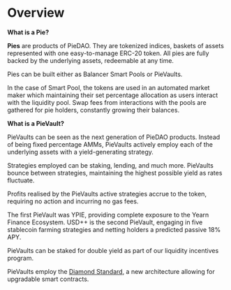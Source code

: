 # Overview

**What is a Pie?**

**Pies** are products of PieDAO. They are tokenized indices, baskets of assets represented with one easy-to-manage ERC-20 token. All pies are fully backed by the underlying assets, redeemable at any time.  
  
Pies can be built either as Balancer Smart Pools or PieVaults.

In the case of Smart Pool, the tokens are used in an automated market maker which maintaining their set percentage allocation as users interact with the liquidity pool. Swap fees from interactions with the pools are gathered for pie holders, constantly growing their balances.  
  
**What is a PieVault?**  
  
PieVaults can be seen as the next generation of PieDAO products. Instead of being fixed percentage AMMs, PieVaults actively employ each of the underlying assets with a yield-generating strategy.  


Strategies employed can be staking, lending, and much more. PieVaults bounce between strategies, maintaining the highest possible yield as rates fluctuate.  


Profits realised by the PieVaults active strategies accrue to the token, requiring no action and incurring no gas fees.  


The first PieVault was YPIE, providing complete exposure to the Yearn Finance Ecosystem. USD++ is the second PieVault, engaging in five stablecoin farming strategies and netting holders a predicted passive 18% APY.  


PieVaults can be staked for double yield as part of our liquidity incentives program.

PieVaults employ the [Diamond Standard](https://medium.com/@mudgen/why-make-a-diamond-ee6c28d58b63), a new architecture allowing for upgradable smart contracts.

